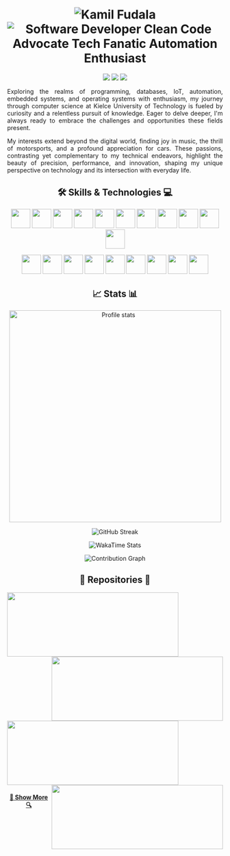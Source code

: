 <h1 align="center">
  <img src="https://readme-typing-svg.herokuapp.com?font=Comfortaa&duration=1&pause=1&color=C71D47&center=true&vCenter=true&repeat=false&random=false&width=435&lines=Kamil+Fudala" alt="Kamil Fudala" /></a>
  <br>
  <img src="https://readme-typing-svg.herokuapp.com?font=Comfortaa&pause=1000&color=C71D47&center=true&vCenter=true&random=false&width=435&lines=Software+Developer;Clean+Code+Advocate;Tech+Fanatic;Automation+Enthusiast" alt="Software Developer Clean Code Advocate Tech Fanatic Automation Enthusiast" />
</h1>

<p align="center">
  <a href="https://www.linkedin.com/in/kamil-fudala">
    <img src="https://img.shields.io/badge/linkedin-%230077B5.svg?style=for-the-badge&logo=linkedin&logoColor=white"/></a>
  <a href="mailto:kamil.fudala44@gmail.com">
    <img src="https://img.shields.io/badge/Gmail-D14836?style=for-the-badge&logo=gmail&logoColor=white"/></a>
  <a href="https://www.discord.com/users/246931767808884736">
  <img src="https://img.shields.io/badge/Discord-%235865F2.svg?style=for-the-badge&logo=discord&logoColor=white" /></a>
</p>

<p align="justify">
  Exploring the realms of programming, databases, IoT, automation, embedded systems, and operating systems with enthusiasm, my journey through computer science at Kielce University of Technology is fueled by curiosity and a relentless pursuit of knowledge. Eager to delve deeper, I'm always ready to embrace the challenges and opportunities these fields present.
</p>

<p align="justify">
  My interests extend beyond the digital world, finding joy in music, the thrill of motorsports, and a profound appreciation for cars. These passions, contrasting yet complementary to my technical endeavors, highlight the beauty of precision, performance, and innovation, shaping my unique perspective on technology and its intersection with everyday life.
</p>

<h2 align="center"> 🛠️ Skills & Technologies 💻 </h2>

<p align="center">
  <a href="https://en.wikipedia.org/wiki/C%2B%2B">
    <img height="45" src="https://cdn.jsdelivr.net/gh/devicons/devicon@latest/icons/cplusplus/cplusplus-original.svg" /></a>
  <a href="https://en.wikipedia.org/wiki/C_(programming_language)">
    <img height="45" src="https://cdn.jsdelivr.net/gh/devicons/devicon@latest/icons/c/c-original.svg" /></a>
  <a href="https://en.wikipedia.org/wiki/Java_(programming_language)">
    <img height="45" src="https://cdn.jsdelivr.net/gh/devicons/devicon@latest/icons/java/java-original.svg" /></a>
  <a href="https://en.wikipedia.org/wiki/JUnit">
    <img height="45" src="https://cdn.jsdelivr.net/gh/devicons/devicon@latest/icons/junit/junit-original.svg" /></a>
  <a href="https://en.wikipedia.org/wiki/JSON">
    <img height="45" src="https://cdn.jsdelivr.net/gh/devicons/devicon@latest/icons/json/json-original.svg" /></a>
  <a href="https://en.wikipedia.org/wiki/Python_(programming_language)">
    <img height="45" src="https://cdn.jsdelivr.net/gh/devicons/devicon@latest/icons/python/python-original.svg" /></a>
  <a href="https://en.wikipedia.org/wiki/MATLAB">
    <img height="45" src="https://cdn.jsdelivr.net/gh/devicons/devicon@latest/icons/matlab/matlab-original.svg" /></a>
  <a href="https://en.wikipedia.org/wiki/HTML5">
    <img height="45" src="https://cdn.jsdelivr.net/gh/devicons/devicon@latest/icons/html5/html5-original.svg" /></a>
  <a href="https://en.wikipedia.org/wiki/CSS">
    <img height="45" src="https://cdn.jsdelivr.net/gh/devicons/devicon@latest/icons/css3/css3-original.svg" /></a>
  <a href="https://en.wikipedia.org/wiki/MySQL">
    <img height="45" src="https://cdn.jsdelivr.net/gh/devicons/devicon@latest/icons/mysql/mysql-original.svg" /></a>
  <a href="https://en.wikipedia.org/wiki/Oracle_Database">
    <img height="45" src="https://cdn.jsdelivr.net/gh/devicons/devicon@latest/icons/oracle/oracle-original.svg" /></a>
</p>

<p align="center">
  <a href="https://en.wikipedia.org/wiki/Linux">
    <img height="45" src="https://cdn.jsdelivr.net/gh/devicons/devicon@latest/icons/linux/linux-original.svg" /></a>
  <a href="https://en.wikipedia.org/wiki/Bash_(Unix_shell)">
    <img height="45" src="https://cdn.jsdelivr.net/gh/devicons/devicon@latest/icons/bash/bash-original.svg" /></a>
  <a href="https://en.wikipedia.org/wiki/Windows_11">
    <img height="45" src="https://cdn.jsdelivr.net/gh/devicons/devicon@latest/icons/windows11/windows11-original.svg" /></a>
  <a href="https://en.wikipedia.org/wiki/PowerShell">
    <img height="45" src="https://cdn.jsdelivr.net/gh/devicons/devicon@latest/icons/powershell/powershell-original.svg" /></a>
  <a href="https://en.wikipedia.org/wiki/JetBrains">
    <img height="45" src="https://cdn.jsdelivr.net/gh/devicons/devicon@latest/icons/jetbrains/jetbrains-original.svg" /></a>
  <a href="https://en.wikipedia.org/wiki/Docker_(software)">
    <img height="45" src="https://cdn.jsdelivr.net/gh/devicons/devicon@latest/icons/docker/docker-original.svg" /></a>
  <a href="https://en.wikipedia.org/wiki/Git">
    <img height="45" src="https://cdn.jsdelivr.net/gh/devicons/devicon@latest/icons/git/git-original.svg" /></a>
  <a href="https://en.wikipedia.org/wiki/GitHub">
    <img height="45" src="https://cdn.jsdelivr.net/gh/devicons/devicon@latest/icons/github/github-original.svg" /></a>
  <a href="https://en.wikipedia.org/wiki/Markdown">
    <img height="45" src="https://cdn.jsdelivr.net/gh/devicons/devicon@latest/icons/markdown/markdown-original.svg" /></a>
</p>

<h2 align="center">📈 Stats 📊</h2>

<p align="center">
  <img src="https://github-readme-stats.vercel.app/api?username=FreakyF&hide=contribs,issues&show=prs_merged,prs_merged_percentage&show_icons=true&title_color=C71D47&text_color=C71D47&icon_color=C71D47&border_color=C71D47&bg_color=00000000&hide_border=false&theme=default&cache_seconds=21600&locale=en&border_radius=18" alt="Profile stats" width=495>
</p>
<p align="center">
  <img src="https://streak-stats.demolab.com?user=FreakyF&border_radius=18&background=00000000&border=C71D47&stroke=C71D47&ring=C71D47&fire=C71D47&currStreakNum=C71D47&sideNums=C71D47&currStreakLabel=C71D47&sideLabels=C71D47&dates=C71D47&excludeDaysLabel=C71D47&card_width=495" alt="GitHub Streak">
</p>

<p align="center">
  <img src="https://github-readme-stats.vercel.app/api/wakatime?username=@FreakyF&layout=compact&title_color=C71D47&text_color=C71D47&icon_color=4c71f2&border_color=C71D47&bg_color=00000000&hide_border=false&theme=default&cache_seconds=21600&locale=en&border_radius=18" alt="WakaTime Stats">
</p>

<p align="center">
  <img src="https://github-readme-activity-graph.vercel.app/graph?username=FreakyF&bg_color=00000000&color=C71D47&title_color=C71D47&line=C71D47&point=00000000&area_color=C71D47&area=true&hide_border=true&hide_title=false&theme=default&radius=18&height=230" alt="Contribution Graph">
</p>

<h2 align="center"> 📂 Repositories 💾</h2>

<p float="left">
  <a href="https://github.com/FreakyF/Weather-track" title="Weather-track">
    <img src="https://github-readme-stats.vercel.app/api/pin/?username=FreakyF&repo=Weather-track&title_color=C71D47&text_color=C71D47&icon_color=C71D47&border_color=C71D47&bg_color=00000000&hide_border=false&theme=default&cache_seconds=21600&locale=en&border_radius=18" height="150" width="400">
  </a>
  <a href="https://github.com/FreakyF/This-is-war-remastered" title="This-is-war-remastered">
    <img align="right" src="https://github-readme-stats.vercel.app/api/pin/?username=FreakyF&repo=This-is-war-remastered&title_color=C71D47&text_color=C71D47&icon_color=C71D47&border_color=C71D47&bg_color=00000000&hide_border=false&theme=default&cache_seconds=21600&locale=en&border_radius=18" height="150" width="400">
  </a>
</p>
<p float="left">
  <a href="https://github.com/FreakyF/Calculator-plus-plus" title="Calculator-plus-plus">
    <img src="https://github-readme-stats.vercel.app/api/pin/?username=FreakyF&repo=Calculator-plus-plus&title_color=C71D47&text_color=C71D47&icon_color=C71D47&border_color=C71D47&bg_color=00000000&hide_border=false&theme=default&cache_seconds=21600&locale=en&border_radius=18" height="150" width="400">
  </a>
  <a href="https://github.com/FreakyF/Windows-Setup-Script" title="Windows-Setup-Script">
    <img  align="right" src="https://github-readme-stats.vercel.app/api/pin/?username=FreakyF&repo=Windows-Setup-Script&title_color=C71D47&text_color=C71D47&icon_color=C71D47&border_color=C71D47&bg_color=00000000&hide_border=false&theme=default&cache_seconds=21600&locale=en&border_radius=18" height="150" width="400">
  </a>
</p>

<h4 align="center">
  <a href="https://github.com/FreakyF?tab=repositories" title="Show Repositories">👀 Show More 🔍</a>
</h4>
